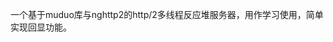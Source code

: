 一个基于muduo库与nghttp2的http/2多线程反应堆服务器，用作学习使用，简单实现回显功能。
<!--
g++ -o quickhttp2tls.out quickhttp2tls.cc -lnghttp2 -lssl -lcrypto


 带tls的版本：
curl --http2-prior-knowledge -k https://127.0.0.1:9000/
nghttp -v https://127.0.0.1:9000/


不带tls的版本
curl --http2-prior-knowledge -k http://127.0.0.1:8443/
nghttp -v http://127.0.0.1:8443/


回显服务器：
curl --http2-prior-knowledge -k http://127.0.0.1:8443/ \
  -H "Content-Type: application/json" \
  -d '{"key": "value"}' -->
